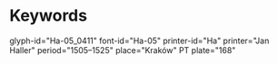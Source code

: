 # Keywords
glyph-id="Ha-05_0411"
font-id="Ha-05"
printer-id="Ha"
printer="Jan Haller"
period="1505–1525"
place="Kraków"
PT plate="168"
